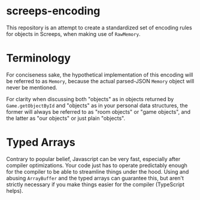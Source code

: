 # screeps-encoding
This repository is an attempt to create a standardized set of encoding rules for objects in Screeps, when making use of `RawMemory`.

# Terminology
For conciseness sake, the hypothetical implementation of this encoding will be referred to as `Memory`, because the actual parsed-JSON `Memory` object will never be mentioned.

For clarity when discussing both "objects" as in objects returned by `Game.getObjectById` and "objects" as in your personal data structures, the former will always be referred to as "room objects" or "game objects", and the latter as "our objects" or just plain "objects".

# Typed Arrays
Contrary to popular belief, Javascript can be very fast, especially after compiler optimizations. Your code just has to operate predictably enough for the compiler to be able to streamline things under the hood. Using and abusing `ArrayBuffer` and the typed arrays can guarantee this, but aren't strictly necessary if you make things easier for the compiler (TypeScript helps).
